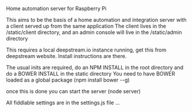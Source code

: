 Home automation server for Raspberry Pi

This aims to be the basis of a home automation and integration server with a client served up from the same application
The client lives in the /static/client directory, and an admin console will live in the /static/admin directory

This requires a local deepstream.io instance running, get this from deepstream website.
Install instructions are there.

The usual inits are required, do an NPM INSTALL in the root directory and do a BOWER INSTALL in the static directory
You need to have BOWER loaded as a global package (npm install bower --g)

once this is done you can start the server (node server)

All fiddlable settings are in the settings.js file ...